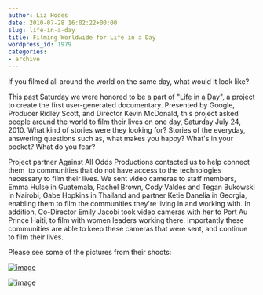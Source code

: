```yaml
---
author: Liz Hodes
date: 2010-07-28 16:02:22+00:00
slug: life-in-a-day
title: Filming Worldwide for Life in a Day
wordpress_id: 1979
categories:
- archive
---
```


If you filmed all around the world on the same day, what would it look like?

This past Saturday we were honored to be a part of ["Life in a Day](http://www.youtube.com/lifeinaday)", a project to create the first user-generated documentary. Presented by Google, Producer Ridley Scott, and Director Kevin McDonald, this project asked people around the world to film their lives on one day, Saturday July 24, 2010. What kind of stories were they looking for? Stories of the everyday, answering questions such as, what makes you happy? What's in your pocket? What do you fear?

Project partner Against All Odds Productions contacted us to help connect them  to communities that do not have access to the technologies necessary to film their lives. We sent video cameras to staff members, Emma Hulse in Guatemala, Rachel Brown, Cody Valdes and Tegan Bukowski in Nairobi, Gabe Hopkins in Thailand and partner Ketie Danelia in Georgia, enabling them to film the communities they're living in and working with. In addition, Co-Director Emily Jacobi took video cameras with her to Port Au Prince Haiti, to film with women leaders working there. Importantly these communities are able to keep these cameras that were sent, and continue to film their lives.

Please see some of the pictures from their shoots:

[![image](http://farm5.static.flickr.com/4148/4838090566_3f10b3ce44.jpg)](http://www.flickr.com/photos/digitaldemocracy/4838090566/)

[![image](http://farm5.static.flickr.com/4154/4838091632_046665b49c.jpg)](http://www.flickr.com/photos/digitaldemocracy/4838091632/)
